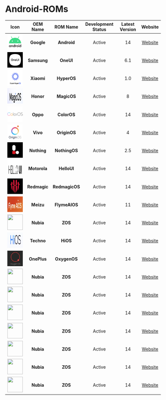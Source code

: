 # Android-ROMs

|                          Icon                           |   OEM Name   |    ROM Name    | Development Status | Latest Version |   Website   |
| :-----------------------------------------------------: | :----------: | :------------: | :----------------: | :------------: | :---------: |
|  <img src="Icons/Android.png" width="50" height="50">   |  **Google**  |  **Android**   |       Active       |       14       | [Website]() |
|   <img src="Icons/OneUI.png" width="50" height="50">    | **Samsung**  |   **OneUI**    |       Active       |      6.1       | [Website]() |
|  <img src="Icons/HyperOS.png" width="50" height="50">   |  **Xiaomi**  |  **HyperOS**   |       Active       |      1.0       | [Website]() |
|  <img src="Icons/MagicOS.png" width="50" height="50">   |  **Honor**   |  **MagicOS**   |       Active       |       8        | [Website]() |
|  <img src="Icons/ColorOS.png" width="50" height="50">   |   **Oppo**   |  **ColorOS**   |       Active       |       14       | [Website]() |
|  <img src="Icons/OriginOS.png" width="50" height="50">  |   **Vivo**   |  **OriginOS**  |       Active       |       4        | [Website]() |
| <img src="Icons/NothingOS.png" width="50" height="50">  | **Nothing**  | **NothingOS**  |       Active       |      2.5       | [Website]() |
|  <img src="Icons/HelloUI.png" width="50" height="50">   | **Motorola** |  **HelloUI**   |       Active       |       14       | [Website]() |
| <img src="Icons/RedmagicOS.png" width="50" height="50"> | **Redmagic** | **RedmagicOS** |       Active       |       14       | [Website]() |
| <img src="Icons/FlymeAIOS.png" width="50" height="50">  |  **Meizu**   | **FlymeAIOS**  |       Active       |       11       | [Website]() |
|    <img src="Icons/ZOS.png" width="50" height="50">     |  **Nubia**   |    **ZOS**     |       Active       |       14       | [Website]() |
|    <img src="Icons/HiOS.png" width="50" height="50">    |  **Techno**  |    **HiOS**    |       Active       |       14       | [Website]() |
|  <img src="Icons/OxygenOS.png" width="50" height="50">  | **OnePlus**  |  **OxygenOS**  |       Active       |       14       | [Website]() |
|    <img src="Icons/ZOS.png" width="50" height="50">     |  **Nubia**   |    **ZOS**     |       Active       |       14       | [Website]() |
|    <img src="Icons/ZOS.png" width="50" height="50">     |  **Nubia**   |    **ZOS**     |       Active       |       14       | [Website]() |
|    <img src="Icons/ZOS.png" width="50" height="50">     |  **Nubia**   |    **ZOS**     |       Active       |       14       | [Website]() |
|    <img src="Icons/ZOS.png" width="50" height="50">     |  **Nubia**   |    **ZOS**     |       Active       |       14       | [Website]() |
|    <img src="Icons/ZOS.png" width="50" height="50">     |  **Nubia**   |    **ZOS**     |       Active       |       14       | [Website]() |
|    <img src="Icons/ZOS.png" width="50" height="50">     |  **Nubia**   |    **ZOS**     |       Active       |       14       | [Website]() |
|    <img src="Icons/ZOS.png" width="50" height="50">     |  **Nubia**   |    **ZOS**     |       Active       |       14       | [Website]() |
